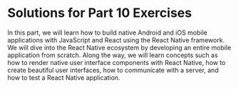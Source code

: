 # Solutions for Part 10 Exercises

In this part, we will learn how to build native Android and iOS mobile applications with JavaScript
and React using the React Native framework. We will dive into the React Native ecosystem by
developing an entire mobile application from scratch. Along the way, we will learn concepts such as
how to render native user interface components with React Native, how to create beautiful user
interfaces, how to communicate with a server, and how to test a React Native application.
